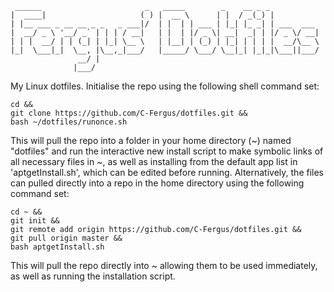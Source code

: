      ______                       _   _____        _    __ _ _           
    |  ____|                     ( ) |  __ \      | |  / _(_) |          
    | |__ ___ _ __ __ _ _   _ ___|/  | |  | | ___ | |_| |_ _| | ___  ___ 
    |  __/ _ \ '__/ _` | | | / __|   | |  | |/ _ \| __|  _| | |/ _ \/ __|
    | | |  __/ | | (_| | |_| \__ \   | |__| | (_) | |_| | | | |  __/\__ \
    |_|  \___|_|  \__, |\__,_|___/   |_____/ \___/ \__|_| |_|_|\___||___/
                   __/ |                                                 
                  |___/                                                  

My Linux dotfiles. Initialise the repo using the following shell command set:

    cd &&
    git clone https://github.com/C-Fergus/dotfiles.git &&
    bash ~/dotfiles/runonce.sh

This will pull the repo into a folder in your home directory (~) named "dotfiles" and run the interactive new install script to make symbolic links of all necessary files in ~, as well as installing from the default app list in 'aptgetInstall.sh', which can be edited before running.
Alternatively, the files can pulled directly into a repo in the home directory using the following command set:

    cd ~ &&
    git init &&
    git remote add origin https://github.com/C-Fergus/dotfiles.git &&
    git pull origin master &&
    bash aptgetInstall.sh

This will pull the repo directly into ~ allowing them to be used immediately, as well as running the installation script.
